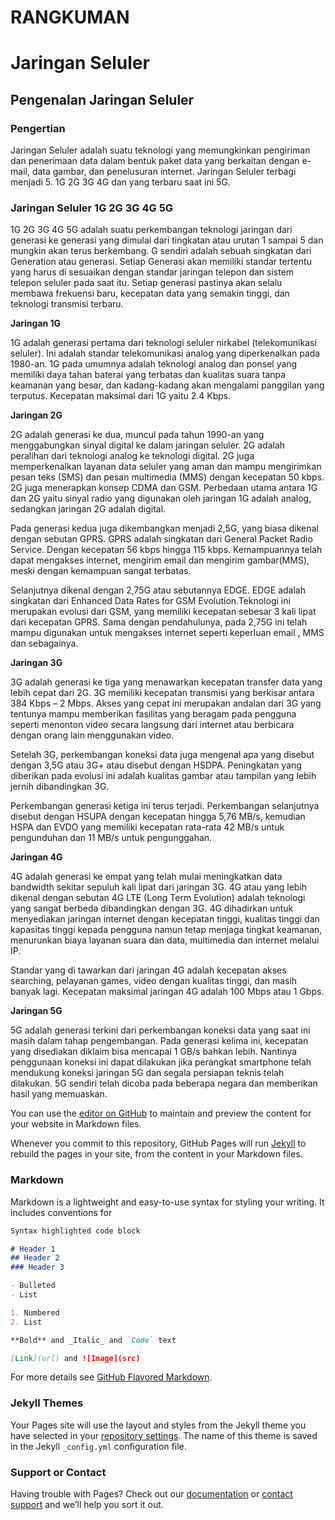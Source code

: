 # RANGKUMAN

# Jaringan Seluler

## Pengenalan Jaringan Seluler

### Pengertian

Jaringan Seluler adalah suatu teknologi yang memungkinkan pengiriman dan penerimaan data dalam bentuk paket data yang berkaitan dengan e-mail, data gambar, dan penelusuran internet.
Jaringan Seluler terbagi menjadi 5. 1G 2G 3G 4G dan yang terbaru saat ini 5G. 

### Jaringan Seluler 1G 2G 3G 4G 5G

1G 2G 3G 4G 5G adalah suatu perkembangan teknologi jaringan dari generasi ke generasi yang dimulai dari 
tingkatan atau urutan 1 sampai 5 dan mungkin akan terus berkembang. G sendiri adalah sebuah singkatan dari Generation atau generasi. Setiap Generasi akan memiliki standar tertentu 
yang harus di sesuaikan dengan standar jaringan telepon dan sistem telepon seluler pada saat itu. Setiap generasi pastinya akan selalu membawa frekuensi baru, kecepatan data yang 
semakin tinggi, dan teknologi transmisi terbaru.

**Jaringan 1G**

1G adalah generasi pertama dari teknologi seluler nirkabel (telekomunikasi seluler). Ini adalah standar telekomunikasi analog yang diperkenalkan pada 1980-an. 1G pada umumnya adalah 
teknologi analog dan ponsel yang memiliki daya tahan baterai yang terbatas dan kualitas suara tanpa keamanan yang besar, dan kadang-kadang akan mengalami panggilan yang terputus.
Kecepatan maksimal dari 1G yaitu 2.4 Kbps.

**Jaringan 2G**

2G adalah generasi ke dua, muncul pada tahun 1990-an yang menggabungkan sinyal digital ke dalam jaringan seluler. 2G adalah peralihan dari teknologi analog ke teknologi digital.
2G juga memperkenalkan layanan data seluler yang aman dan mampu mengirimkan pesan teks (SMS) dan pesan multimedia (MMS) dengan kecepatan 50 kbps. 2G juga menerapkan konsep CDMA dan GSM.
Perbedaan utama antara 1G dan 2G yaitu sinyal radio yang digunakan oleh jaringan 1G adalah analog, sedangkan jaringan 2G adalah digital.

Pada generasi kedua juga dikembangkan menjadi 2,5G, yang biasa dikenal dengan sebutan GPRS. GPRS adalah singkatan dari General Packet Radio Service. Dengan kecepatan 56 kbps hingga 
115 kbps. Kemampuannya telah dapat mengakses internet, mengirim email dan mengirim gambar(MMS), meski dengan kemampuan sangat terbatas.

Selanjutnya dikenal dengan 2,75G atau sebutannya EDGE. EDGE adalah singkatan dari Enhanced Data Rates for GSM Evolution.Teknologi ini merupakan evolusi dari GSM, yang memiliki kecepatan 
sebesar 3 kali lipat dari kecepatan GPRS. Sama dengan pendahulunya, pada 2,75G ini telah mampu digunakan untuk mengakses internet seperti keperluan email , MMS dan sebagainya.

**Jaringan 3G**

3G adalah generasi ke tiga yang menawarkan kecepatan transfer data yang lebih cepat dari 2G. 3G memiliki kecepatan transmisi yang berkisar antara 384 Kbps – 2 Mbps. Akses yang cepat 
ini merupakan andalan dari 3G yang tentunya mampu memberikan fasilitas yang beragam pada pengguna seperti menonton video secara langsung dari internet atau berbicara dengan orang 
lain menggunakan video.

Setelah 3G, perkembangan koneksi data juga mengenal apa yang disebut dengan 3,5G atau 3G+ atau disebut dengan HSDPA. Peningkatan yang diberikan pada evolusi ini adalah kualitas 
gambar atau tampilan yang lebih jernih dibandingkan 3G.

Perkembangan generasi ketiga ini terus terjadi. Perkembangan selanjutnya disebut dengan  HSUPA dengan kecepatan hingga 5,76 MB/s, kemudian HSPA dan EVDO yang memiliki kecepatan 
rata-rata 42 MB/s untuk pengunduhan dan 11 MB/s untuk pengunggahan.

**Jaringan 4G**

4G adalah generasi ke empat yang telah mulai meningkatkan data bandwidth sekitar sepuluh kali lipat dari jaringan 3G. 4G atau yang lebih dikenal dengan sebutan 4G LTE (Long Term Evolution) 
adalah teknologi yang sangat berbeda dibandingkan dengan 3G. 4G dihadirkan untuk menyediakan jaringan internet dengan kecepatan tinggi, kualitas tinggi dan kapasitas tinggi kepada 
pengguna namun tetap menjaga tingkat keamanan, menurunkan biaya layanan suara dan data, multimedia dan internet melalui IP.

Standar yang di tawarkan dari jaringan 4G adalah kecepatan akses searching, pelayanan games, video dengan kualitas tinggi, dan masih banyak lagi. Kecepatan maksimal jaringan 4G adalah 
100 Mbps atau 1 Gbps.

**Jaringan 5G**

5G adalah generasi terkini dari perkembangan koneksi data yang saat ini masih dalam tahap pengembangan. Pada generasi kelima ini, kecepatan yang disediakan diklaim bisa mencapai 1 GB/s 
bahkan lebih. Nantinya penggunaan koneksi ini dapat dilakukan jika perangkat smartphone telah mendukung koneksi jaringan 5G dan segala persiapan teknis telah dilakukan.  5G sendiri telah 
dicoba pada beberapa negara dan memberikan hasil yang memuaskan.

You can use the [editor on GitHub](https://github.com/Raihana22/WAN/edit/gh-pages/index.md) to maintain and preview the content for your website in Markdown files.

Whenever you commit to this repository, GitHub Pages will run [Jekyll](https://jekyllrb.com/) to rebuild the pages in your site, from the content in your Markdown files.

### Markdown

Markdown is a lightweight and easy-to-use syntax for styling your writing. It includes conventions for

```markdown
Syntax highlighted code block

# Header 1
## Header 2
### Header 3

- Bulleted
- List

1. Numbered
2. List

**Bold** and _Italic_ and `Code` text

[Link](url) and ![Image](src)
```

For more details see [GitHub Flavored Markdown](https://guides.github.com/features/mastering-markdown/).

### Jekyll Themes

Your Pages site will use the layout and styles from the Jekyll theme you have selected in your [repository settings](https://github.com/Raihana22/WAN/settings). The name of this theme is saved in the Jekyll `_config.yml` configuration file.

### Support or Contact

Having trouble with Pages? Check out our [documentation](https://docs.github.com/categories/github-pages-basics/) or [contact support](https://support.github.com/contact) and we’ll help you sort it out.
